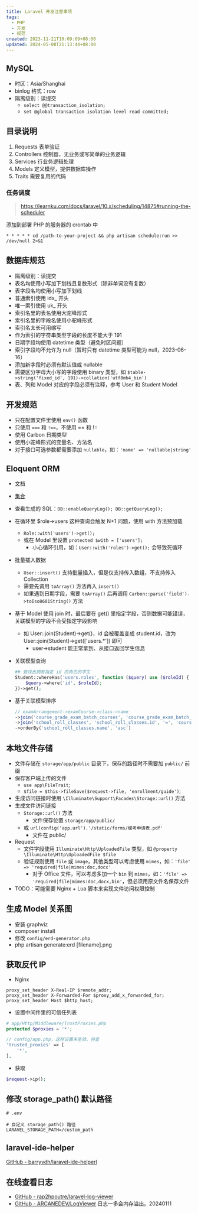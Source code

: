```yaml
---
title: Laravel 开发注意事项
tags:
  - PHP
  - 开发
  - 规范
created: 2023-11-21T10:09:09+08:00
updated: 2024-05-08T21:13:44+08:00
---
```


## MySQL

- 时区：Asia/Shanghai
- binlog 格式：row
- 隔离级别：读提交
  - `select @@transaction_isolation;`
  - `set @global transaction isolation level read committed;`

## 目录说明

1. Requests 表单验证
2. Controllers 控制器，无业务或写简单的业务逻辑
3. Services 行业务逻辑处理
4. Models 定义模型，提供数据库操作
5. Traits 需要复用的代码

### 任务调度

> <https://learnku.com/docs/laravel/10.x/scheduling/14875#running-the-scheduler>

添加到部署 PHP 的服务器的 crontab 中

```shell
* * * * * cd /path-to-your-project && php artisan schedule:run >> /dev/null 2>&1
```

## 数据库规范

- 隔离级别：读提交
- 表名均使用小写加下划线且复数形式（除非单词没有复数）
- 表字段名均使用小写加下划线
- 普通索引使用 idx_ 开头
- 唯一索引使用 uk_ 开头
- 索引名里的表名使用大驼峰形式
- 索引名里的字段名使用小驼峰形式
- 索引名太长可用缩写
- 作为索引的字符串类型字段的长度不能大于 191
- 日期字段均使用 datetime 类型（避免时区问题）
- 索引字段均不允许为 null（暂时只有 datetime 类型可能为 null，2023-06-16）
- 添加新字段时必须有默认值或 nullable
- 需要区分字母大小写的字段使用 binary 类型，如 `$table->string('fixed_id', 191)->collation('utf8mb4_bin')`
- 表、列和 Model 对应的字段必须有注释，参考 User 和 Student Model

## 开发规范

- 只在配置文件里使用 `env()` 函数
- 只使用 `===` 和 `!==`，不使用 == 和 !=
- 使用 Carbon 日期类型
- 使用小驼峰形式的变量名、方法名
- 对于接口可选参数都需要添加 `nullable`，如：`'name' => 'nullable|string'`

## Eloquent ORM

- [文档](https://learnku.com/docs/laravel/10.x/eloquent/14888)
- [集合](https://learnku.com/docs/laravel/10.x/collections/14862)
- 查看生成的 SQL：`DB::enableQueryLog(); DB::getQueryLog();`
- 在循环里 $role->users 这种查询会触发 N+1 问题，使用 with 方法预加载
  - `Role::with('users')->get();`
  - 或在 Model 里设置 `protected $with = ['users'];`
    - 小心循环引用，如：`User::with('roles')->get();` 会导致死循环
- 批量插入数据
  - `User::insert()` 支持批量插入，但是仅支持传入数组，不支持传入 Collection
  - 需要先调用 `toArray()` 方法再入 `insert()`
  - 如果遇到日期字段，需要 `toArray()` 后再调用 `Carbon::parse('field')->toIso8601String()` 方法
- 基于 Model 使用 join 时，最后要在 get() 里指定字段，否则数据可能错误，关联模型的字段不会受指定字段影响
  - 如 User::join(Student)->get()，id 会被覆盖变成 student.id，改为 User::join(Student)->get(['users.*']) 即可
    - user->student 能正常拿到、从接口返回学生信息
- 关联模型查询

    ```php
    ## 查找出拥有指定 id 的角色的学生
    Student::whereHas('users.roles', function ($query) use ($roleId) {
        $query->where('id', $roleId);
    })->get();
    ```

- 基于关联模型排序

    ```php
    // examArrangement->examCourse->class->name
    ->join('course_grade_exam_batch_courses', 'course_grade_exam_batch_courses.id', '=', 'course_grade_exam_arrangements.exam_course_id')
    ->join('school_roll_classes', 'school_roll_classes.id', '=', 'course_grade_exam_batch_courses.class_id')
    ->orderBy('school_roll_classes.name', 'asc')
    ```

## 本地文件存储

- 文件存储在 `storage/app/public` 目录下，保存的路径时不需要加 `public/` 前缀
- 保存客户端上传的文件
  - `use app\FileTrait`;
  - `$file = $this->fileSave($request->file, 'enrollment/guide')`;
- 生成访问链接时使用 `\Illuminate\Support\Facades\Storage::url()` 方法
- 生成文件访问链接
  - `Storage::url()` 方法
    - 文件保存位置 `storage/app/public/`
  - 或 `url(config('app.url').'/static/forms/缓考申请表.pdf'`
    - 文件在 public/
- Request
  - 文件字段使用 `Illuminate\Http\UploadedFile` 类型，如 `@property \Illuminate\Http\UploadedFile $file`
  - 验证规则使用 `file` 或 `image`，其他类型可以考虑使用 `mimes`，如：`'file' => 'required|file|mimes:doc,docx'`
    - 对于 Office 文件，可以考虑多加一个 `bin` 到 `mimes`，如：`'file' => 'required|file|mimes:doc,docx,bin'`，但必须用原文件名保存文件
- TODO：可能需要 Nginx + Lua 脚本来实现文件访问权限控制

## 生成 Model 关系图

- 安装 graphviz
- composer install
- 修改 `config/erd-generator.php`
- php artisan generate:erd [filename].png

## 获取反代 IP

- Nginx

```Nginx
proxy_set_header X-Real-IP $remote_addr;
proxy_set_header X-Forwarded-For $proxy_add_x_forwarded_for;
proxy_set_header Host $http_host;
```

- 设置中间件里的可信任列表

```PHP
# app/Http/Middleware/TrustProxies.php
protected $proxies = '*';
```

```PHP
// config/app.php，这样设置未生效，待查
'trusted_proxies' => [
    '*',
],
```

- 获取

```PHP
$request->ip();
```

## 修改 storage_path() 默认路径

```shell
# .env

# 自定义 storage_path() 路径
LARAVEL_STORAGE_PATH=/custom_path
```

## laravel-ide-helper

[GitHub - barryvdh/laravel-ide-helperl](https://github.com/barryvdh/laravel-ide-helper)

## 在线查看日志

- [GitHub - rap2hpoutre/laravel-log-viewer](https://github.com/rap2hpoutre/laravel-log-viewer)
- [GitHub - ARCANEDEV/LogViewer](https://github.com/ARCANEDEV/LogViewer) 日志一多会内存溢出。20240111
